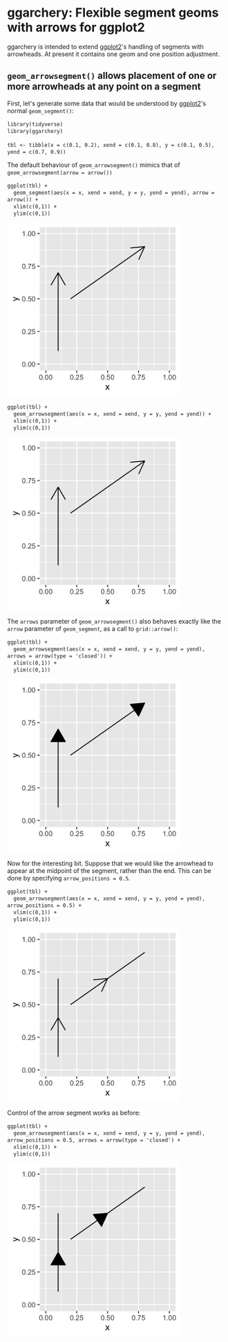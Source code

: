 # ggarchery: Flexible segment geoms with arrows for ggplot2


ggarchery is intended to extend [ggplot2](https://github.com/tidyverse/ggplot2)'s handling of segments with arrowheads. At present it contains one geom and one position adjustment.

## `geom_arrowsegment()` allows placement of one or more arrowheads at any point on a segment

First, let's generate some data that would be understood by [ggplot2](https://github.com/tidyverse/ggplot2)'s normal `geom_segment()`:

```
library(tidyverse)
library(ggarchery)

tbl <- tibble(x = c(0.1, 0.2), xend = c(0.1, 0.8), y = c(0.1, 0.5), yend = c(0.7, 0.9))
```

The default behaviour of `geom_arrowsegment()` mimics that of `geom_arrowsegment(arrow = arrow())`

```
ggplot(tbl) + 
  geom_segment(aes(x = x, xend = xend, y = y, yend = yend), arrow = arrow()) + 
  xlim(c(0,1)) +
  ylim(c(0,1))
```

<img src="man/figures/geom_segment_example.png" width="400"/>

```
ggplot(tbl) + 
  geom_arrowsegment(aes(x = x, xend = xend, y = y, yend = yend)) + 
  xlim(c(0,1)) +
  ylim(c(0,1))
```

<img src="man/figures/geom_arrowsegment_example1.png" width="400"/>

The `arrows` parameter of `geom_arrowsegment()` also behaves exactly like the `arrow` parameter of `geom_segment`, as a call to `grid::arrow()`:

```
ggplot(tbl) + 
  geom_arrowsegment(aes(x = x, xend = xend, y = y, yend = yend), arrows = arrow(type = 'closed')) + 
  xlim(c(0,1)) +
  ylim(c(0,1))
```

<img src="man/figures/geom_arrowsegment_example2.png" width="400"/>

Now for the interesting bit. Suppose that we would like the arrowhead to appear at the midpoint of the segment, rather than the end. This can be done by specifying `arrow_positions = 0.5`.

```
ggplot(tbl) + 
  geom_arrowsegment(aes(x = x, xend = xend, y = y, yend = yend), arrow_positions = 0.5) + 
  xlim(c(0,1)) +
  ylim(c(0,1))
```

<img src="man/figures/geom_arrowsegment_example3.png" width="400"/>

Control of the arrow segment works as before:

```
ggplot(tbl) + 
  geom_arrowsegment(aes(x = x, xend = xend, y = y, yend = yend), arrow_positions = 0.5, arrows = arrow(type = 'closed') + 
  xlim(c(0,1)) +
  ylim(c(0,1))
```

<img src="man/figures/geom_arrowsegment_example4.png" width="400"/>

